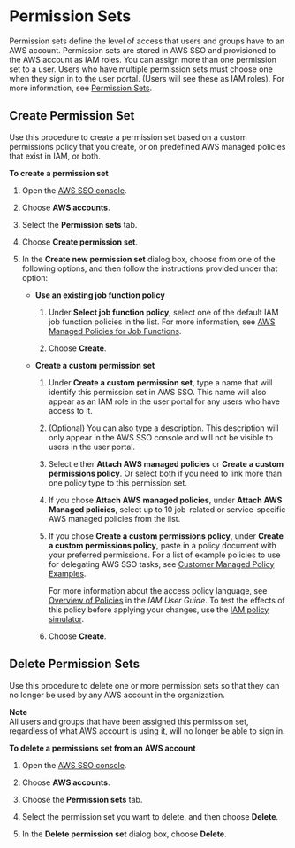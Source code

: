 # Permission Sets<a name="permissionsets"></a>

Permission sets define the level of access that users and groups have to an AWS account\. Permission sets are stored in AWS SSO and provisioned to the AWS account as IAM roles\. You can assign more than one permission set to a user\. Users who have multiple permission sets must choose one when they sign in to the user portal\. \(Users will see these as IAM roles\)\. For more information, see [Permission Sets](permissionsetsconcept.md)\.

## Create Permission Set<a name="howtocreatepermissionset"></a>

Use this procedure to create a permission set based on a custom permissions policy that you create, or on predefined AWS managed policies that exist in IAM, or both\.

**To create a permission set**

1. Open the [AWS SSO console](https://console.aws.amazon.com/singlesignon)\.

1. Choose **AWS accounts**\.

1. Select the **Permission sets** tab\.

1. Choose **Create permission set**\.

1. In the **Create new permission set** dialog box, choose from one of the following options, and then follow the instructions provided under that option:
   + **Use an existing job function policy**

     1. Under **Select job function policy**, select one of the default IAM job function policies in the list\. For more information, see [AWS Managed Policies for Job Functions](http://docs.aws.amazon.com/IAM/latest/UserGuide/access_policies_job-functions.html)\.

     1. Choose **Create**\.
   + **Create a custom permission set**

     1. Under **Create a custom permission set**, type a name that will identify this permission set in AWS SSO\. This name will also appear as an IAM role in the user portal for any users who have access to it\.

     1. \(Optional\) You can also type a description\. This description will only appear in the AWS SSO console and will not be visible to users in the user portal\.

     1. Select either **Attach AWS managed policies** or **Create a custom permissions policy**\. Or select both if you need to link more than one policy type to this permission set\.

     1. If you chose **Attach AWS managed policies**, under **Attach AWS Managed policies**, select up to 10 job\-related or service\-specific AWS managed policies from the list\. 

     1. If you chose **Create a custom permissions policy**, under **Create a custom permissions policy**, paste in a policy document with your preferred permissions\. For a list of example policies to use for delegating AWS SSO tasks, see [Customer Managed Policy Examples](iam-auth-access-using-id-policies.md#policyexample)\.

        For more information about the access policy language, see [Overview of Policies](http://docs.aws.amazon.com/IAM/latest/UserGuide/access_policies.html) in the *IAM User Guide*\. To test the effects of this policy before applying your changes, use the [IAM policy simulator](http://docs.aws.amazon.com/IAM/latest/UserGuide/access_policies_testing-policies.html)\.

     1. Choose **Create**\.

## Delete Permission Sets<a name="howtoremovepermissionset"></a>

Use this procedure to delete one or more permission sets so that they can no longer be used by any AWS account in the organization\.

**Note**  
All users and groups that have been assigned this permission set, regardless of what AWS account is using it, will no longer be able to sign in\.

**To delete a permissions set from an AWS account**

1. Open the [AWS SSO console](https://console.aws.amazon.com/singlesignon)\.

1. Choose **AWS accounts**\.

1. Choose the **Permission sets** tab\.

1. Select the permission set you want to delete, and then choose **Delete**\.

1. In the **Delete permission set** dialog box, choose **Delete**\.